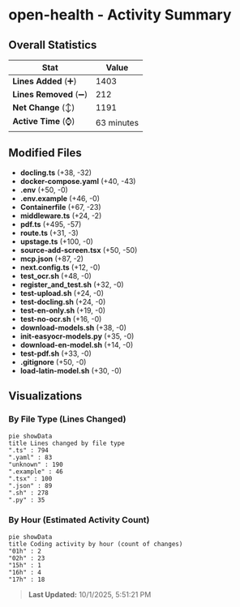 # open-health - Activity Summary 

## Overall Statistics

| Stat                   | Value                                                             |
| ---------------------- | ----------------------------------------------------------------- |
| **Lines Added** (➕)   | 1403                                          |
| **Lines Removed** (➖) | 212                                        |
| **Net Change** (↕)    | 1191                |
| **Active Time** (⌚)   | 63 minutes |


## Modified Files
- **docling.ts** (+38, -32)
- **docker-compose.yaml** (+40, -43)
- **.env** (+50, -0)
- **.env.example** (+46, -0)
- **Containerfile** (+67, -23)
- **middleware.ts** (+24, -2)
- **pdf.ts** (+495, -57)
- **route.ts** (+31, -3)
- **upstage.ts** (+100, -0)
- **source-add-screen.tsx** (+50, -50)
- **mcp.json** (+87, -2)
- **next.config.ts** (+12, -0)
- **test_ocr.sh** (+48, -0)
- **register_and_test.sh** (+32, -0)
- **test-upload.sh** (+24, -0)
- **test-docling.sh** (+24, -0)
- **test-en-only.sh** (+19, -0)
- **test-no-ocr.sh** (+16, -0)
- **download-models.sh** (+38, -0)
- **init-easyocr-models.py** (+35, -0)
- **download-en-model.sh** (+14, -0)
- **test-pdf.sh** (+33, -0)
- **.gitignore** (+50, -0)
- **load-latin-model.sh** (+30, -0)

## Visualizations

### By File Type (Lines Changed)

```mermaid
pie showData
title Lines changed by file type
".ts" : 794
".yaml" : 83
"unknown" : 190
".example" : 46
".tsx" : 100
".json" : 89
".sh" : 278
".py" : 35
```

### By Hour (Estimated Activity Count)

```mermaid
pie showData
title Coding activity by hour (count of changes)
"01h" : 2
"02h" : 23
"15h" : 1
"16h" : 4
"17h" : 18
```


> **Last Updated:** 10/1/2025, 5:51:21 PM